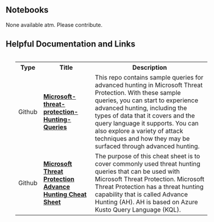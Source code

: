 ## Notebooks 

None available atm. Please contribute.

## Helpful Documentation and Links

<table align="left" style="margin-left:25px">
  <tr>
    <th>Type</th>
    <th>Title</th>
    <th>Description</th>
  </tr>
  <tr>
    <td>Github</td>
    <td><a href="https://github.com/microsoft/Microsoft-threat-protection-Hunting-Queries"><b>Microsoft-threat-protection-Hunting-Queries</a></b>
    <td>This repo contains sample queries for advanced hunting in Microsoft Threat Protection. With these sample queries, you can start to experience advanced hunting, including the types of data that it covers and the query language it supports. You can also explore a variety of attack techniques and how they may be surfaced through advanced hunting.</td>
  <tr>
    <td>Github
    <td><b><a href="https://github.com/MiladMSFT/AdvHuntingCheatSheet">Microsoft Threat Protection Advance Hunting Cheat Sheet</a></td>
    <td>The purpose of this cheat sheet is to cover commonly used threat hunting queries that can be used with Microsoft Threat Protection. Microsoft Threat Protection has a threat hunting capability that is called Advance Hunting (AH). AH is based on Azure Kusto Query Language (KQL).</td>
  </tr>
</table> 